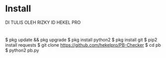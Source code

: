 # Install
DI TULIS OLEH RIZKY ID HEKEL PRO

#

$ pkg update && pkg upgrade
$ pkg install python2
$ pkg install git
$ pip2 install requests
$ git clone https://github.com/hekelpro/PB-Checker
$ cd pb
$ python2 pb.py
